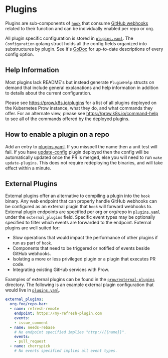# Plugins

Plugins are sub-components of [`hook`](/prow/cmd/hook) that consume [GitHub webhooks](https://developer.github.com/webhooks/) related to their function and can be individually enabled per repo or org.

All plugin specific configuration is stored in [`plugins.yaml`](/prow/plugins.yaml).
The `Configuration` golang struct holds all the config fields organized into substructures by plugin. See it's [GoDoc](https://godoc.org/k8s.io/test-infra/prow/plugins#Configuration) for up-to-date descriptions of every config option.

## Help Information

Most plugins lack README's but instead generate `PluginHelp` structs on demand that include general explanations and help information in addition to details about the current configuration.

Please see https://prow.k8s.io/plugins for a list of all plugins deployed on the Kubernetes Prow instance, what they do, and what commands they offer.
For an alternate view, please see https://prow.k8s.io/command-help to see all of the commands offered by the deployed plugins.

## How to enable a plugin on a repo

Add an entry to [plugins.yaml](/prow/plugins.yaml). If you misspell the name then a
unit test will fail. If you have [update-config](/prow/plugins/updateconfig) plugin
deployed then the config will be automatically updated once the PR is merged,
else you will need to run `make update-plugins`. This does not require
redeploying the binaries, and will take effect within a minute.

## External Plugins

External plugins offer an alternative to compiling a plugin into the `hook` binary. Any web endpoint that can properly handle GitHub webhooks can be configured as an external plugin that `hook` will forward webhooks to. External plugin endpoints are specified per org or org/repo in [`plugins.yaml`](/prow/plugins.yaml) under the `external_plugins` field. Specific event types may be optionally specified to filter which events are forwarded to the endpoint.
External plugins are well suited for:
- Slow operations that would impact the performance of other plugins if run as part of `hook`.
- Components that need to be triggered or notified of events beside GitHub webhooks.
- Isolating a more or less privileged plugin or a plugin that executes PR code.
- Integrating existing GitHub services with Prow.

Examples of external plugins can be found in the [`prow/external-plugins`](/prow/external-plugins) directory. The following is an example external plugin configuration that would live in [`plugins.yaml`](/prow/plugins.yaml).
```yaml
external_plugins:
  org-foo/repo-bar:
  - name: refresh-remote
    endpoint: https://my-refresh-plugin.com
    events:
    - issue_comment
  - name: needs-rebase
    # No endpoint specified implies "http://{{name}}".
    events:
    - pull_request
  - name: cherrypick
    # No events specified implies all event types.
```
